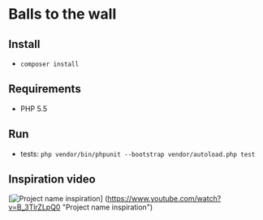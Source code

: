 # Balls to the wall

## Install

* `composer install`

## Requirements

* PHP 5.5

## Run

* tests: `php vendor/bin/phpunit --bootstrap vendor/autoload.php test`

## Inspiration video

[![Project name inspiration](http://img.youtube.com/vi/B_3TlrZLpQ0/hqdefault.jpg)] (https://www.youtube.com/watch?v=B_3TlrZLpQ0 "Project name inspiration")